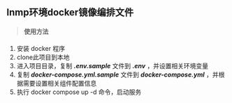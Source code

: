 ## lnmp环境docker镜像编排文件
> #### 使用方法
1. 安装 docker 程序
2. clone此项目到本地
3. 进入项目目录，复制 ***.env.sample*** 文件到 ***.env*** ，并设置相关环境变量
4. 复制 ***docker-compose.yml.sample*** 文件到 ***docker-compose.yml*** ，并根据需要设置相关组件配置信息
5. 执行 docker compose up -d 命令，启动服务
